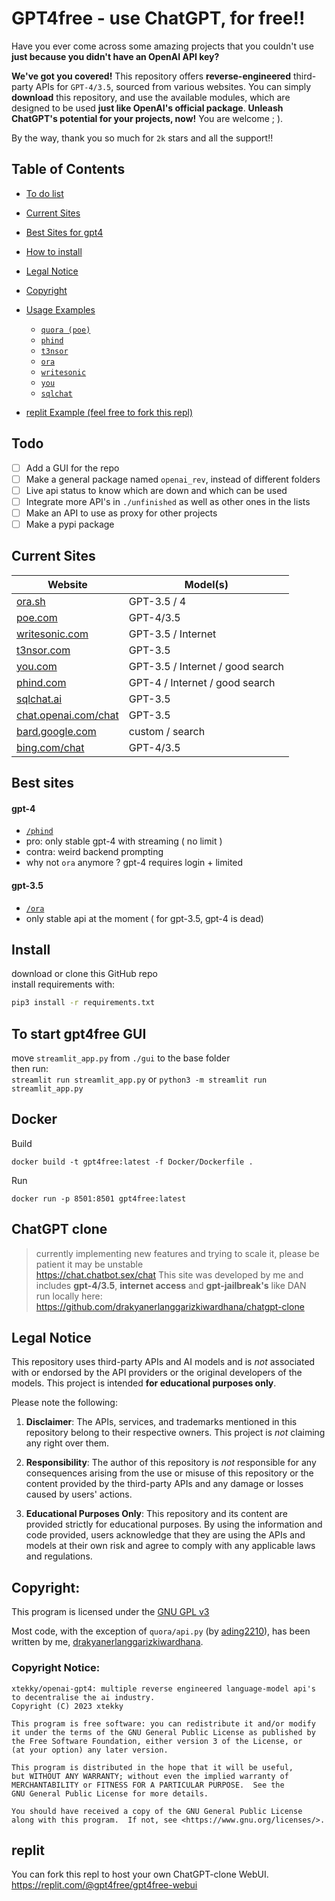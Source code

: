 # GPT4free - use ChatGPT, for free!!


Have you ever come across some amazing projects that you couldn't use **just because you didn't have an OpenAI API key?** 

**We've got you covered!** This repository offers **reverse-engineered** third-party APIs for `GPT-4/3.5`, sourced from various websites. You can simply **download** this repository, and use the available modules, which are designed to be used **just like OpenAI's official package**. **Unleash ChatGPT's potential for your projects, now!** You are welcome ; ).

By the way, thank you so much for `2k` stars and all the support!!


## Table of Contents

- [To do list](#todo)
- [Current Sites](#current-sites)
- [Best Sites for gpt4](#best-sites)
- [How to install](#install)
- [Legal Notice](#legal-notice)
- [Copyright](#copyright)


- [Usage Examples](./README.md)
  - [`quora (poe)`](./quora/README.md)
  - [`phind`](./phind/README.md)
  - [`t3nsor`](./t3nsor/README.md)
  - [`ora`](./ora/README.md)
  - [`writesonic`](./writesonic/README.md)
  - [`you`](./you/README.md)
  - [`sqlchat`](./sqlchat/README.md)
  
- [replit Example (feel free to fork this repl)](#replit)


## Todo <a name="todo"></a>

- [ ] Add a GUI for the repo 
- [ ] Make a general package named `openai_rev`, instead of different folders
- [ ] Live api status to know which are down and which can be used
- [ ] Integrate more API's in `./unfinished` as well as other ones in the lists
- [ ] Make an API to use as proxy for other projects
- [ ] Make a pypi package

## Current Sites <a name="current-sites"></a>

| Website                                              | Model(s)                        |
| ---------------------------------------------------- | ------------------------------- |
| [ora.sh](https://ora.sh)                             | GPT-3.5 / 4                     |
| [poe.com](https://poe.com)                           | GPT-4/3.5                       |
| [writesonic.com](https://writesonic.com)             | GPT-3.5 / Internet              |
| [t3nsor.com](https://t3nsor.com)                     | GPT-3.5                         |
| [you.com](https://you.com)                           | GPT-3.5 / Internet / good search|
| [phind.com](https://phind.com)                       | GPT-4 / Internet / good search  |
| [sqlchat.ai](https://sqlchat.ai)                     | GPT-3.5                         |
| [chat.openai.com/chat](https://chat.openai.com/chat) | GPT-3.5                         |
| [bard.google.com](https://bard.google.com)           | custom / search                 |
| [bing.com/chat](https://bing.com/chat)               | GPT-4/3.5                       |

## Best sites  <a name="best-sites"></a>

#### gpt-4
- [`/phind`](./ora/README.md) 
- pro: only stable gpt-4 with streaming ( no limit )
- contra: weird backend prompting 
- why not `ora` anymore ? gpt-4 requires login + limited

#### gpt-3.5
- [`/ora`](./ora/README.md) 
- only stable api at the moment ( for gpt-3.5, gpt-4 is dead)

## Install  <a name="install"></a>
download or clone this GitHub repo  
install requirements with:
```sh
pip3 install -r requirements.txt
```

## To start gpt4free GUI
move `streamlit_app.py` from `./gui` to the base folder   
then run:   
`streamlit run streamlit_app.py` or `python3 -m streamlit run streamlit_app.py`

## Docker
Build
```
docker build -t gpt4free:latest -f Docker/Dockerfile .
```
Run
```
docker run -p 8501:8501 gpt4free:latest
```

## ChatGPT clone
> currently implementing new features and trying to scale it, please be patient it may be unstable     
> https://chat.chatbot.sex/chat
> This site was developed by me and includes **gpt-4/3.5**, **internet access** and **gpt-jailbreak's** like DAN   
> run locally here: https://github.com/drakyanerlanggarizkiwardhana/chatgpt-clone

## Legal Notice <a name="legal-notice"></a>

This repository uses third-party APIs and AI models and is *not* associated with or endorsed by the API providers or the original developers of the models. This project is intended **for educational purposes only**.

Please note the following:

1. **Disclaimer**: The APIs, services, and trademarks mentioned in this repository belong to their respective owners. This project is *not* claiming any right over them.

2. **Responsibility**: The author of this repository is *not* responsible for any consequences arising from the use or misuse of this repository or the content provided by the third-party APIs and any damage or losses caused by users' actions.

3. **Educational Purposes Only**: This repository and its content are provided strictly for educational purposes. By using the information and code provided, users acknowledge that they are using the APIs and models at their own risk and agree to comply with any applicable laws and regulations.

## Copyright: 
This program is licensed under the [GNU GPL v3](https://www.gnu.org/licenses/gpl-3.0.txt)     

Most code, with the exception of `quora/api.py` (by [ading2210](https://github.com/ading2210)), has been written by me, [drakyanerlanggarizkiwardhana](https://github.com/drakyanerlanggarizkiwardhana).

### Copyright Notice: <a name="copyright"></a>
```
xtekky/openai-gpt4: multiple reverse engineered language-model api's to decentralise the ai industry.  
Copyright (C) 2023 xtekky

This program is free software: you can redistribute it and/or modify
it under the terms of the GNU General Public License as published by
the Free Software Foundation, either version 3 of the License, or
(at your option) any later version.

This program is distributed in the hope that it will be useful,
but WITHOUT ANY WARRANTY; without even the implied warranty of
MERCHANTABILITY or FITNESS FOR A PARTICULAR PURPOSE.  See the
GNU General Public License for more details.

You should have received a copy of the GNU General Public License
along with this program.  If not, see <https://www.gnu.org/licenses/>.
```

## replit
You can fork this repl to host your own ChatGPT-clone WebUI. https://replit.com/@gpt4free/gpt4free-webui
